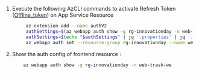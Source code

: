 1. Execute the following AzCLI commands to activate Refresh Token ([Offline_token][Offline-token]) on App Service Resource
   ```bash
        az extension add --name authV2
        authSettings=$(az webapp auth show -g rg-innovationday -n web-trash-we)
        authSettings=$(echo "$authSettings" | jq '.properties' | jq '.identityProviders.azureActiveDirectory.login += {"loginParameters":["scope=openid offline_access api://fb7e8694-1568-4fb4-a160-4e6fe4d39cb3/user_impersonation"]}')
        az webapp auth set --resource-group rg-innovationday --name web-trash-we --body "$authSettings"
   ```
1. Show the auth config of frontend resource :

   ```bash
       az webapp auth show -g rg-innovationday -n web-trash-we
   ```

   [Offline-token]: https://learn.microsoft.com/en-us/azure/app-service/tutorial-auth-aad?pivots=platform-linux#configure-app-service-to-return-a-usable-access-token
